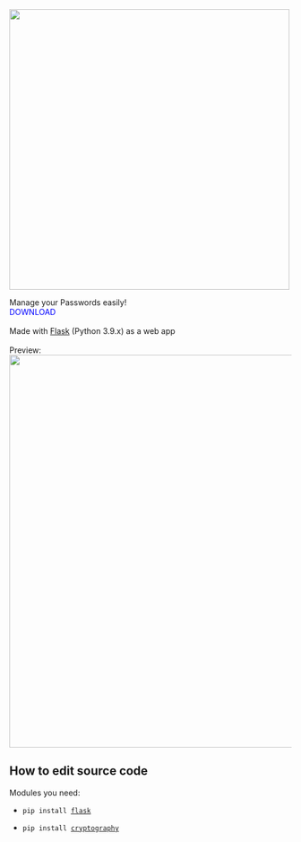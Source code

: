 <img src="https://user-images.githubusercontent.com/78412852/174607857-412165c9-cdcb-4134-98d5-ce137ccb9ac2.png" width=500>

Manage your Passwords easily!<br>
<a style='text-decoration: none;color:blue' hreF='https://github.com/stngo/pw_manager/releases/latest'>DOWNLOAD</a>
<br><br>
Made with [Flask](https://flask.palletsprojects.com/en/2.1.x/) (Python 3.9.x) as a web app
<br><br>
Preview:<br>
<img src="https://user-images.githubusercontent.com/78412852/174867492-4acf20c3-d023-4e94-8909-75a4ca990d53.png" width=700>

## How to edit source code
Modules you need:
- <pre><code>pip install <a href=https://flask.palletsprojects.com/>flask</a></code></pre>
- <pre><code>pip install <a href=https://cryptography.io/en/latest/>cryptography</a></code></pre>
